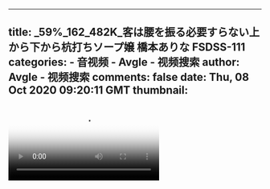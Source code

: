 
---
title: _59%_162_482K_客は腰を振る必要すらない上から下から杭打ちソープ嬢 橋本ありな FSDSS-111
categories: 
    - 音视频
    - Avgle - 视频搜索
author: Avgle - 视频搜索
comments: false
date: Thu, 08 Oct 2020 09:20:11 GMT
thumbnail: 
---

<div>   
<video controls loop poster="https://static-clst.avgle.com/videos/tmb13/441293/1.jpg" src="https://static-clst.avgle.com/videos/tmb13/441293/preview.mp4"></video>  
</div>
            
